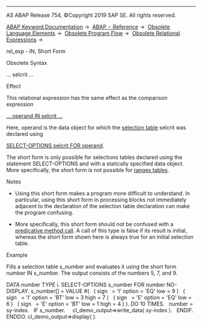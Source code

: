   

* * *

AS ABAP Release 754, ©Copyright 2019 SAP SE. All rights reserved.

[ABAP Keyword Documentation](javascript:call_link\('abenabap.htm'\)) →  [ABAP − Reference](javascript:call_link\('abenabap_reference.htm'\)) →  [Obsolete Language Elements](javascript:call_link\('abenabap_obsolete.htm'\)) →  [Obsolete Program Flow](javascript:call_link\('abenobsolete_program_flow.htm'\)) →  [Obsolete Relational Expressions](javascript:call_link\('abenobsolete_logexp.htm'\)) → 

rel\_exp - IN, Short Form

Obsolete Syntax

... selcrit ...

Effect

This relational expression has the same effect as the comparison expression

[... operand IN selcrit ...](javascript:call_link\('abenlogexp_select_option.htm'\))

Here, operand is the data object for which the [selection table](javascript:call_link\('abenselection_table_glosry.htm'\) "Glossary Entry") selcrit was declared using

[SELECT-OPTIONS selcrit FOR operand](javascript:call_link\('abapselect-options.htm'\)).

The short form is only possible for selections tables declared using the statement SELECT-OPTIONS and with a statically specified data object. More specifically, the short form is not possible for [ranges tables](javascript:call_link\('abenranges_table_glosry.htm'\) "Glossary Entry").

Notes

-   Using this short form makes a program more difficult to understand. In particular, using this short form in processing blocks not immediately adjacent to the declaration of the selection table declaration can make the program confusing.

-   More specifically, this short form should not be confused with a [predicative method call](javascript:call_link\('abenpredicative_method_call_glosry.htm'\) "Glossary Entry"). A call of this type is false if its result is initial, whereas the short form shown here is always true for an initial selection table.

Example

Fills a selection table s\_number and evaluates it using the short form number IN s\_number. The output consists of the numbers 5, 7, and 9.

DATA number TYPE i.
SELECT-OPTIONS s\_number FOR number NO-DISPLAY.
s\_number\[\] = VALUE #(
  ( sign   = 'I' option = 'EQ' low = 9 )
  ( sign   = 'I' option = 'BT' low = 3 high = 7 )
  ( sign   = 'E' option = 'EQ' low = 6 )
  ( sign   = 'E' option = 'BT' low = 1 high = 4 ) ).
DO 10 TIMES.
  number = sy-index.
  IF s\_number.
    cl\_demo\_output=>write\_data( sy-index ).
  ENDIF.
ENDDO.
cl\_demo\_output=>display( ).